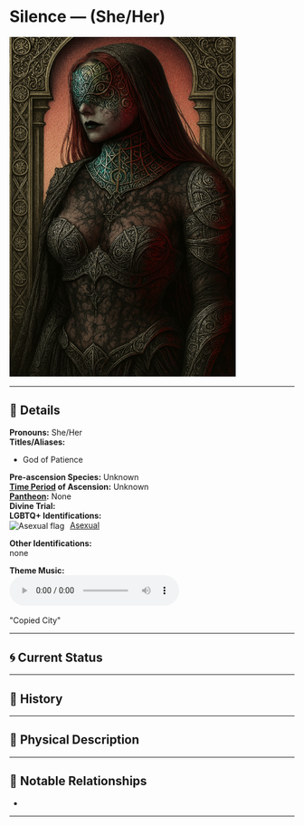 # Silence — (She/Her)

<!-- Optional -->
<img src="silence.jpg" alt="Silence" style="height: 600px; width: auto;" />

---

## 📕 Details
**Pronouns:** She/Her  
**Titles/Aliases:**  
  - God of Patience  

**Pre-ascension Species:** Unknown  
**[Time Period](../../history/time_periods/) of Ascension:** Unknown  
**[Pantheon](../../../pantheons):** None  
**Divine Trial:**   
**LGBTQ+ Identifications:**  
      <img src="../../flags/asexual.jpg" alt="Asexual flag" width="30" style="vertical-align: middle; margin-right: 6px;">
  [Asexual](../../../identifiers/asexual/index.md)  

**Other Identifications:**  
  none  

**Theme Music:**  
<audio controls>
  <source src="silence_|_copied_city.mp4" type="audio/mpeg">
  Your browser does not support the audio element.
</audio>

"Copied City"  




---

## 🌀 Current Status


---

## 📜 History


---

## 👤 Physical Description


---
## 🧩 Notable Relationships
  -   

---

